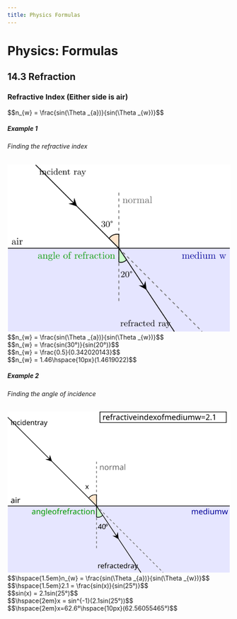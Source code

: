 ```yaml
---
title: Physics Formulas
---
```

# Physics: Formulas

## 14.3 Refraction 
### Refractive Index (Either side is air)

<LaTeX margin>
  $$n_{w} = \frac{sin(\Theta _{a})}{sin(\Theta _{w})}$$
<LaTeX>

<h5 class="nomargin">Example 1</h5>
<h6 class="nomargin">Finding the refractive index</h6>
<div class="f-container">
<div class="f-img-container">
<img src="/assets/i/refraction_eg1.svg" />
</div>

<div class="f-eq-container">
$$n_{w} = \frac{sin(\Theta _{a})}{sin(\Theta _{w})}$$<br/>$$n_{w} = \frac{sin(30°)}{sin(20°)}$$<br/>$$n_{w} = \frac{0.5}{0.342020143}$$<br/>$$n_{w} = 1.46\hspace{10px}(1.4619022)$$
</div>
</div>

<h5 class="nomargin">Example 2</h5>
<h6 class="nomargin">Finding the angle of incidence</h6>
<div class="f-container">
<div class="f-img-container">
<img src="/assets/i/refraction_eg2.svg" />
</div>

<div class="f-eq-container">
$$\hspace{1.5em}n_{w} = \frac{sin(\Theta _{a})}{sin(\Theta _{w})}$$<br/>$$\hspace{1.5em}2.1 = \frac{sin(x)}{sin(25°)}$$<br/>$$sin(x) = 2.1sin(25°)$$<br/>$$\hspace{2em}x = sin^{-1}(2.1sin(25°))$$<br/>$$\hspace{2em}x=62.6°\hspace{10px}(62.56055465°)$$
</div>
</div>

<div></div>